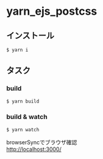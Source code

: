 # yarn_ejs_postcss

## インストール
```sh
$ yarn i
```
## タスク
### build
```sh
$ yarn build
```
### build & watch
```sh
$ yarn watch
```
browserSyncでブラウザ確認  
<http://localhost:3000/>

